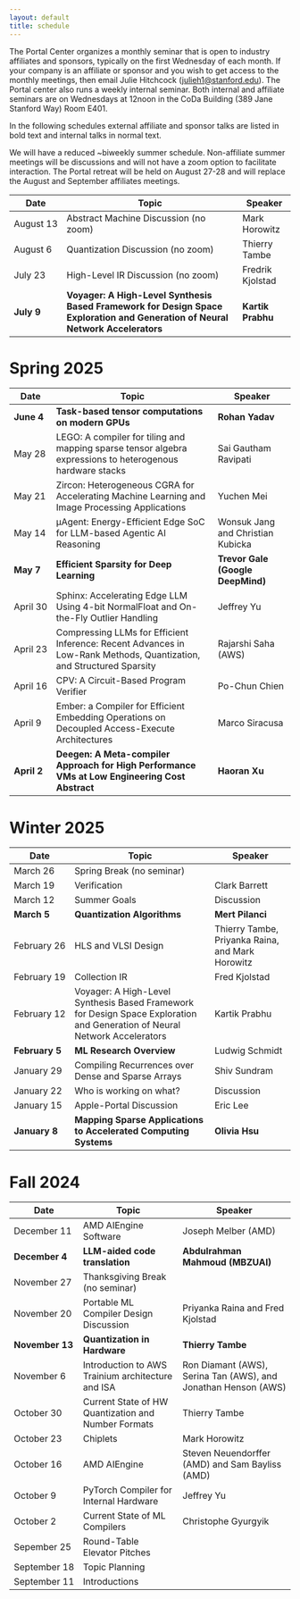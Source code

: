 ```yaml
---
layout: default
title: schedule
---
```


The Portal Center organizes a monthly seminar that is open to industry affiliates and sponsors, typically on the first Wednesday of each month. If your company is an affiliate or sponsor and you wish to get access to the monthly meetings, then email Julie Hitchcock (julieh1@stanford.edu). The Portal center also runs a weekly internal seminar. Both internal and affiliate seminars are on Wednesdays at 12noon in the CoDa Building (389 Jane Stanford Way) Room E401.

In the following schedules external affiliate and sponsor talks are listed in bold text and internal talks in normal text.

We will have a reduced ~biweekly summer schedule. Non-affiliate summer meetings will be discussions and will not have a zoom option to facilitate interaction. The Portal retreat will be held on August 27-28 and will replace the August and September affiliates meetings.

| Date | Topic | Speaker |
| ---- | ----- | ------- |
| August&nbsp;13 | Abstract Machine Discussion (no zoom) | Mark Horowitz |
| August&nbsp;6 | Quantization Discussion (no zoom) | Thierry Tambe |
| July&nbsp;23 | High-Level IR Discussion (no zoom) | Fredrik Kjolstad |
| **July&nbsp;9** | **Voyager: A High-Level Synthesis Based Framework for Design Space Exploration and Generation of Neural Network Accelerators** | **Kartik Prabhu** |

# Spring 2025

| Date | Topic | Speaker |
| ---- | ----- | ------- |
| **June&nbsp;4** | **Task-based tensor computations on modern GPUs** | **Rohan Yadav** |
| May&nbsp;28 | LEGO: A compiler for tiling and mapping sparse tensor algebra expressions to heterogenous hardware stacks | Sai Gautham Ravipati |
| May&nbsp;21 | Zircon: Heterogeneous CGRA for Accelerating Machine Learning and Image Processing Applications | Yuchen Mei |
| May&nbsp;14 | µAgent: Energy-Efficient Edge SoC for LLM-based Agentic AI Reasoning | Wonsuk Jang and Christian Kubicka |
| **May&nbsp;7** | **Efficient Sparsity for Deep Learning** | **Trevor Gale (Google DeepMind)** |
| April&nbsp;30 | Sphinx: Accelerating Edge LLM Using 4-bit NormalFloat and On-the-Fly Outlier Handling | Jeffrey Yu |
| April&nbsp;23 | Compressing LLMs for Efficient Inference: Recent Advances in Low-Rank Methods, Quantization, and Structured Sparsity | Rajarshi Saha (AWS) |
| April&nbsp;16 | CPV: A Circuit-Based Program Verifier | Po-Chun Chien |
| April 9 | Ember: a Compiler for Efficient Embedding Operations on Decoupled Access-Execute Architectures | Marco Siracusa |
| **April 2** | **Deegen: A Meta-compiler Approach for High Performance VMs at Low Engineering Cost Abstract** | **Haoran Xu** |


# Winter 2025

| Date | Topic | Speaker |
| ---- | ----- | ------- |
| March&nbsp;26 | Spring Break (no seminar) ||
| March&nbsp;19 | Verification | Clark Barrett |
| March&nbsp;12 | Summer Goals | Discussion |
| **March&nbsp;5** | **Quantization Algorithms** | **Mert Pilanci**|
| February&nbsp;26 | HLS and VLSI Design | Thierry Tambe, Priyanka Raina, and Mark Horowitz |
| February&nbsp;19 | Collection IR | Fred Kjolstad |
| February&nbsp;12 | Voyager: A High-Level Synthesis Based Framework for Design Space Exploration and Generation of Neural Network Accelerators | Kartik Prabhu |
| **February&nbsp;5** | **ML Research Overview** | Ludwig Schmidt |
| January&nbsp;29 | Compiling Recurrences over Dense and Sparse Arrays | Shiv Sundram |
| January&nbsp;22 | Who is working on what? | Discussion |
| January&nbsp;15 | Apple-Portal Discussion | Eric Lee |
| **January&nbsp;8** | **Mapping Sparse Applications to Accelerated Computing Systems** | **Olivia Hsu** |

# Fall 2024

| Date | Topic | Speaker |
| ---- | ----- | ------- |
| December&nbsp;11 | AMD AIEngine Software | Joseph Melber (AMD) |
| **December&nbsp;4** | **LLM-aided code translation** | **Abdulrahman Mahmoud (MBZUAI)** |
| November&nbsp;27 | Thanksgiving Break (no seminar) | |
| November&nbsp;20 | Portable ML Compiler Design Discussion | Priyanka Raina and Fred Kjolstad |  |
| **November&nbsp;13** | **Quantization in Hardware** | **Thierry Tambe** |
| November&nbsp;6 | Introduction to AWS Trainium architecture and ISA | Ron Diamant (AWS), Serina Tan (AWS), and Jonathan Henson (AWS) |
| October&nbsp;30 | Current State of HW Quantization and Number Formats | Thierry Tambe |
| October&nbsp;23 | Chiplets | Mark Horowitz |
| October&nbsp;16 | AMD AIEngine | Steven Neuendorffer (AMD) and Sam Bayliss (AMD) |
| October&nbsp;9 | PyTorch Compiler for Internal Hardware | Jeffrey Yu |
| October&nbsp;2 | Current State of ML Compilers | Christophe Gyurgyik |
| Sepember&nbsp;25 | Round-Table Elevator Pitches | |
| September&nbsp;18 | Topic Planning | |
| September&nbsp;11 | Introductions | |

